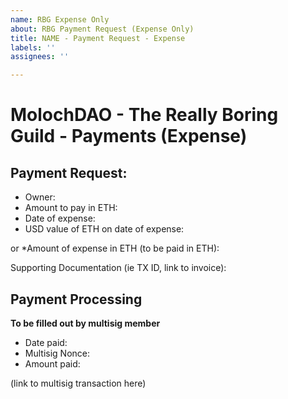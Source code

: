 ```yaml
---
name: RBG Expense Only
about: RBG Payment Request (Expense Only)
title: NAME - Payment Request - Expense
labels: ''
assignees: ''

---
```


# MolochDAO - The Really Boring Guild - Payments (Expense)

## Payment Request:
* Owner:
* Amount to pay in ETH:
* Date of expense:
* USD value of ETH on date of expense:

or
*Amount of expense in ETH (to be paid in ETH):

Supporting Documentation (ie TX ID, link to invoice):



## Payment Processing
**To be filled out by multisig member**

* Date paid:
* Multisig Nonce: 
* Amount paid:

(link to multisig transaction here)
